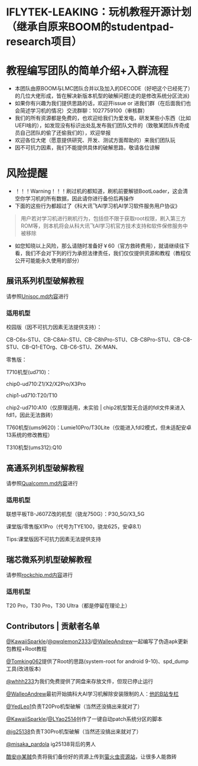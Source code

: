 # IFLYTEK-LEAKING：玩机教程开源计划（继承自原来BOOM的studentpad-research项目）

# 教程编写团队的简单介绍+入群流程

* 本团队由原BOOM与LMC团队合并以及加入的DECODE（好吧这个已经死了）的几位大佬形成，皆在解决新版本机型的破解问题(走的是修改系统分区流派)
* 如果你有兴趣为我们提供思路的话，欢迎开issue or 进我们群（在后面我们也会简述学习机的情况）交流群聊：1027759100（审核群）
* 我们的所有资源都是免费的，也欢迎给我们为爱发电，研发某些小东西（比如UEFI啥的），如发现没有标识出处乱发布我们团队文件的（致敬某团队传奇成员自己团队的偷了还偷我们的），欢迎举报
* 欢迎各位大佬（愿意提供研究、开发、测试方面帮助的）来我们团队玩
* 因不可抗力因素，我们不能提供具体的破解思路，敬请各位谅解

# 风险提醒

* ！！！Warning！！！刷过机的都知道，刷机前要解锁BootLoader，这会清空你学习机的所有数据，因此请你进行备份后再操作
* 下面的这些行为都超过了《科大讯飞AI学习机AI学习软件服务用户协议》

> 用户若对学习机进行刷机行为，包括但不限于获取root权限，刷入第三方ROM等，则本机将会从科大讯飞AI学习机官方技术支持和软件保修服务中被移除

* 如您知晓以上风险，那么请随时准备好￥60（官方救砖费用），就请继续往下看，我们不会对下列的行为承担法律责任，我们仅仅提供资源和教程（教程仅公开可能能永久使用的部分）

## 展讯系列机型破解教程

请参照[Unisoc.md内容](./Unisoc.md)进行

### 适用机型

校园版（因不可抗力因素无法提供支持）：

CB-C6s-STU、CB-C8Air-STU、CB-C8hPro-STU、CB-C8Pro-STU、CB-C8-STU、CB-Q1-ETOrg、CB-C6-STU、ZK-MAN、

零售版：

T710机型(ud710)：

chip0-ud710:Z1/X2/X2Pro/X3Pro

chip1-ud710:T20/T10

chip2-ud710:A10（仅原理适用，未实验 | chip2机型暂无合适的fdl文件来进入fdl1，因此无法救砖）

T760机型(ums9620)：Lumie10Pro/T30Lite（仅能进入fdl2模式，但未适配安卓13系统的修改教程）

T310机型(ums312):Q10

## 高通系列机型破解教程

请参照[Qualcomm.md内容](./Qualcomm.md)进行

### 适用机型

联想平板TB-J607Z改的机型（骁龙750G）：P30_5G/X3_5G

课堂版/零售版X1Pro（代号为TYE100，骁龙625，安卓8.1）

Tips:课堂版因不可抗力因素无法提供支持

## 瑞芯微系列机型破解教程

请参照[rockchip.md内容](./rockchip.md)进行

### 适用机型

T20 Pro，T30 Pro，T30 Ultra（都是停留在理论上）

## Contributors | 贡献者名单

[@KawaiiSparkle](https://github.com/KawaiiSparkle)/[@qwqlemon2333](https://github.com/qwqlemon2333)/[@WalleoAndrew](https://github.com/WalleoAndrew)一起编写了伪造apk更新包教程+Root教程  

[@Tomking062](https://github.com/Tomking062)提供了Root的思路(system-root for android 9-10)、spd_dump工具(改进版本)  

[@whhh233](https://github.com/whhh233)为我们免费提供了网盘来存放文件，但现已停止运行  

[@WalleoAndrew](https://github.com/WalleoAndrew)最初开始搞科大AI学习机解除安装限制的人：[他的B站专栏](https://www.bilibili.com/opus/645517873680220178)  

[@YedLeo1](https://github.com/YedLeo1)负责T20Pro机型破解（当然还没搞出来就对了）

[@KawaiiSparkle](https://github.com/KawaiiSparkle)/[@LYao2514](https://github.com/LYao2514)创作了一键自动patch系统分区的脚本  

[@ig25138](https://github.com/ig25138)负责T30Pro机型破解（当然还没搞出来就对了） 

[@misaka_pardola](https://github.com/misaka_pardola) ig25138背后的男人

[酷安@某贼](http://www.coolapk.com/u/3463951)负责将我们备份好的资源上传到[萤火虫资源站](https://yhcres.top)，让很多人能救砖
